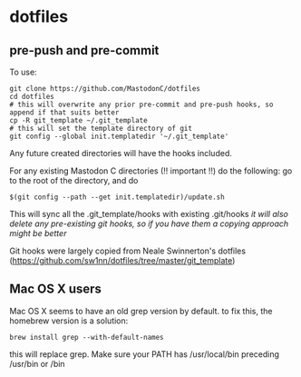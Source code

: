 # dotfiles## pre-push and pre-commitTo use:```git clone https://github.com/MastodonC/dotfilescd dotfiles# this will overwrite any prior pre-commit and pre-push hooks, so append if that suits bettercp -R git_template ~/.git_template# this will set the template directory of gitgit config --global init.templatedir '~/.git_template'```Any future created directories will have the hooks included.For any existing Mastodon C directories (!! important !!) do the following: go to the root of the directory, and do```$(git config --path --get init.templatedir)/update.sh```This will sync all the .git_template/hooks with existing .git/hooks *it will also delete any pre-existing git hooks, so if you have them a copying approach might be better*Git hooks were largely copied from Neale Swinnerton's dotfiles (https://github.com/sw1nn/dotfiles/tree/master/git_template)## Mac OS X usersMac OS X seems to have an old grep version by default. to fix this, the homebrew version is a solution:```brew install grep --with-default-names```this will replace grep.  Make sure your PATH has /usr/local/bin preceding /usr/bin or /bin